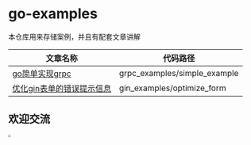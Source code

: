 # go-examples
本仓库用来存储案例，并且有配套文章讲解


| 文章名称                                                     | 代码路径                         |
|----------------------------------------------------------|------------------------------|
| [go简单实现grpc](https://tenqaz.github.io/pages/87014e/)     | grpc_examples/simple_example |
| [优化gin表单的错误提示信息](https://tenqaz.github.io/pages/cf9a4d/) | gin_examples/optimize_form   |



## 欢迎交流

<img src="https://gcore.jsdelivr.net/gh/tenqaz/BLOG-CDN@main/微信公众号.png" style="zoom:33%;" />


